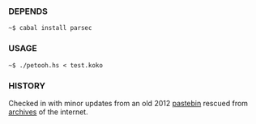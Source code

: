 ### DEPENDS
    ~$ cabal install parsec

### USAGE
    ~$ ./petooh.hs < test.koko

### HISTORY
Checked in with minor updates from an old 2012 [pastebin] rescued from
[archives] of the internet.

[pastebin]: http://lpaste.net/69747
[archives]: http://static.bitcheese.net/psto/ky6uk.psto.net/ononfz.html
